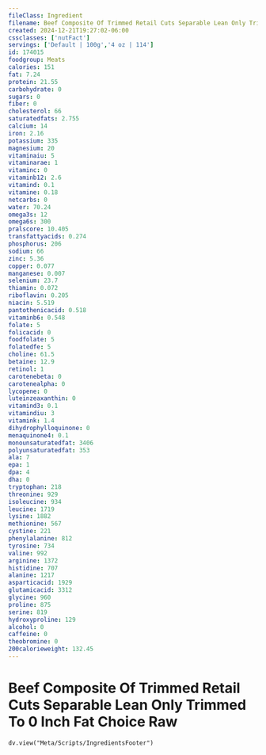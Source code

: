 ```yaml
---
fileClass: Ingredient
filename: Beef Composite Of Trimmed Retail Cuts Separable Lean Only Trimmed To 0 Inch Fat Choice Raw
created: 2024-12-21T19:27:02-06:00
cssclasses: ['nutFact']
servings: ['Default | 100g','4 oz | 114']
id: 174015
foodgroup: Meats
calories: 151
fat: 7.24
protein: 21.55
carbohydrate: 0
sugars: 0
fiber: 0
cholesterol: 66
saturatedfats: 2.755
calcium: 14
iron: 2.16
potassium: 335
magnesium: 20
vitaminaiu: 5
vitaminarae: 1
vitaminc: 0
vitaminb12: 2.6
vitamind: 0.1
vitamine: 0.18
netcarbs: 0
water: 70.24
omega3s: 12
omega6s: 300
pralscore: 10.405
transfattyacids: 0.274
phosphorus: 206
sodium: 66
zinc: 5.36
copper: 0.077
manganese: 0.007
selenium: 23.7
thiamin: 0.072
riboflavin: 0.205
niacin: 5.519
pantothenicacid: 0.518
vitaminb6: 0.548
folate: 5
folicacid: 0
foodfolate: 5
folatedfe: 5
choline: 61.5
betaine: 12.9
retinol: 1
carotenebeta: 0
carotenealpha: 0
lycopene: 0
luteinzeaxanthin: 0
vitamind3: 0.1
vitamindiu: 3
vitamink: 1.4
dihydrophylloquinone: 0
menaquinone4: 0.1
monounsaturatedfat: 3406
polyunsaturatedfat: 353
ala: 7
epa: 1
dpa: 4
dha: 0
tryptophan: 218
threonine: 929
isoleucine: 934
leucine: 1719
lysine: 1882
methionine: 567
cystine: 221
phenylalanine: 812
tyrosine: 734
valine: 992
arginine: 1372
histidine: 707
alanine: 1217
asparticacid: 1929
glutamicacid: 3312
glycine: 960
proline: 875
serine: 819
hydroxyproline: 129
alcohol: 0
caffeine: 0
theobromine: 0
200calorieweight: 132.45
---
```


# Beef Composite Of Trimmed Retail Cuts Separable Lean Only Trimmed To 0 Inch Fat Choice Raw

```dataviewjs
dv.view("Meta/Scripts/IngredientsFooter")
```